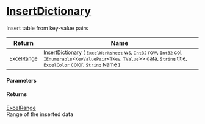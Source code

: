 # [InsertDictionary](./ExcelHelper--InsertDictionary.md)

Insert table from key-value pairs

| Return | Name | 
| --- | --- | 
| <sub>[ExcelRange](./ExcelHelper--InsertDictionary.md)</sub> | <sub>[InsertDictionary](./ExcelHelper--InsertDictionary.md) ( [`ExcelWorksheet`](./ExcelHelper--InsertDictionary.md) ws, [`Int32`](https://docs.microsoft.com/en-us/dotnet/api/System.Int32) row, [`Int32`](https://docs.microsoft.com/en-us/dotnet/api/System.Int32) col, [`IEnumerable`](./ExcelHelper--InsertDictionary.md)\<[`KeyValuePair`](./ExcelHelper--InsertDictionary.md)\<[`TKey`](./ExcelHelper--InsertDictionary.md), [`TValue`](./ExcelHelper--InsertDictionary.md)>> data, [`String`](https://docs.microsoft.com/en-us/dotnet/api/System.String) title, [`ExcelColor`](./../Excel/ExcelColor.md) color, [`String`](https://docs.microsoft.com/en-us/dotnet/api/System.String) Name )</sub> | 


#### Parameters

#### Returns
[ExcelRange](./ExcelHelper--InsertDictionary.md)<br>
Range of the inserted data